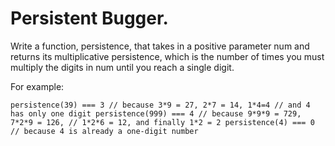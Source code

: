 # Persistent Bugger.

Write a function, persistence, that takes in a positive parameter num and returns its multiplicative persistence, which
is the number of times you must multiply the digits in num until you reach a single digit.

For example:

`persistence(39) === 3 // because 3*9 = 27, 2*7 = 14, 1*4=4 // and 4 has only one digit
persistence(999) === 4 // because 9*9*9 = 729, 7*2*9 = 126, // 1*2*6 = 12, and finally 1*2 = 2
persistence(4) === 0 // because 4 is already a one-digit number`